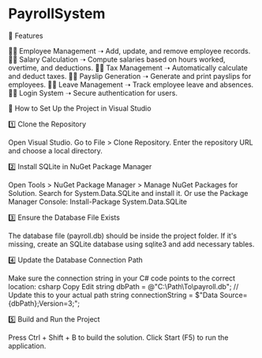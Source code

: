 # PayrollSystem

📌 Features

🔹❌ Employee Management ➝ Add, update, and remove employee records.
🔹❌ Salary Calculation ➝ Compute salaries based on hours worked, overtime, and deductions.
🔹❌ Tax Management ➝ Automatically calculate and deduct taxes.
🔹❌ Payslip Generation ➝ Generate and print payslips for employees.
🔹❌ Leave Management ➝ Track employee leave and absences.
🔹✅ Login System ➝ Secure authentication for users.

📌 How to Set Up the Project in Visual Studio

1️⃣ Clone the Repository

Open Visual Studio.
Go to File > Clone Repository.
Enter the repository URL and choose a local directory.

2️⃣ Install SQLite in NuGet Package Manager

Open Tools > NuGet Package Manager > Manage NuGet Packages for Solution.
Search for System.Data.SQLite and install it.
Or use the Package Manager Console:
Install-Package System.Data.SQLite

3️⃣ Ensure the Database File Exists

The database file (payroll.db) should be inside the project folder.
If it's missing, create an SQLite database using sqlite3 and add necessary tables.

4️⃣ Update the Database Connection Path

Make sure the connection string in your C# code points to the correct location:
csharp
Copy
Edit
string dbPath = @"C:\Path\To\payroll.db"; // Update this to your actual path
string connectionString = $"Data Source={dbPath};Version=3;";

5️⃣ Build and Run the Project

Press Ctrl + Shift + B to build the solution.
Click Start (F5) to run the application.


